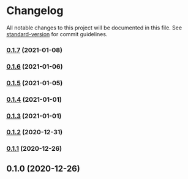# Changelog

All notable changes to this project will be documented in this file. See [standard-version](https://github.com/conventional-changelog/standard-version) for commit guidelines.

### [0.1.7](https://github.com/adurc/introspector-graphql/compare/v0.1.6...v0.1.7) (2021-01-08)

### [0.1.6](https://github.com/adurc/introspector-graphql/compare/v0.1.5...v0.1.6) (2021-01-06)

### [0.1.5](https://github.com/adurc/introspector-graphql/compare/v0.1.4...v0.1.5) (2021-01-05)

### [0.1.4](https://github.com/adurc/introspector-graphql/compare/v0.1.3...v0.1.4) (2021-01-01)

### [0.1.3](https://github.com/adurc/introspector-graphql/compare/v0.1.2...v0.1.3) (2021-01-01)

### [0.1.2](https://github.com/adurc/introspector-graphql/compare/v0.1.1...v0.1.2) (2020-12-31)

### [0.1.1](https://github.com/adurc/introspector-graphql/compare/v0.1.0...v0.1.1) (2020-12-26)

## 0.1.0 (2020-12-26)
